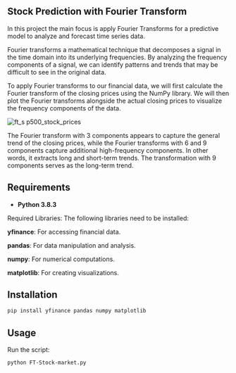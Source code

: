## Stock Prediction with Fourier Transform


In this project the main focus is apply Fourier Transforms for a predictive model to analyze and forecast time series data. 

Fourier transforms a mathematical technique that decomposes a signal in the time domain into its underlying frequencies. By analyzing the frequency components of a signal, we can identify patterns and trends that may be difficult to see in the original data.


To apply Fourier transforms to our financial data, we will first calculate the Fourier transform of the closing prices using the NumPy library. We will then plot the Fourier transforms alongside the actual closing prices to visualize the frequency components of the data.



![ft_s p500_stock_prices](https://github.com/user-attachments/assets/6a17d926-a3b5-4c77-ab7a-65e19bb10d10)




The Fourier transform with 3 components appears to capture the general trend of the closing prices, while the Fourier transforms with 6 and 9 components capture additional high-frequency components. In other words, it extracts long and short-term trends. The transformation with 9 components serves as the long-term trend.


## Requirements

- **Python 3.8.3**
  
Required Libraries: The following libraries need to be installed:

**yfinance**: For accessing financial data.

**pandas**: For data manipulation and analysis.

**numpy**: For numerical computations.

**matplotlib**: For creating visualizations.


## Installation

```bash
pip install yfinance pandas numpy matplotlib
```

## Usage
Run the script: 

```bash
python FT-Stock-market.py
```

